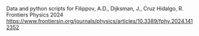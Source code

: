 Data and python scripts for Filippov, A.D., Dijksman, J., Cruz Hidalgo, R. Frontiers Physics 2024
https://www.frontiersin.org/journals/physics/articles/10.3389/fphy.2024.1412352
